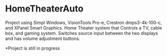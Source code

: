 # HomeTheaterAuto
Project using Simpl Windows, VisionTools Pro-e, Crestron dmps3-4k-100-c, and XPanel Smart Graphics. Home Theater system that Controls a TV, cable box, and gaming system. Switches source input between the two displays and has volume adjustment buttons. 


*Project is still in progress

